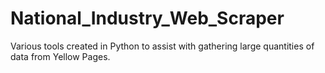 # National_Industry_Web_Scraper
Various tools created in Python to assist with gathering large quantities of data from Yellow Pages.

